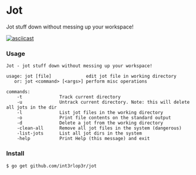 # Jot
Jot stuff down without messing up your workspace!

[![asciicast](https://asciinema.org/a/bqlsbmokx5zdc0ti4y901krde.png)](https://asciinema.org/a/bqlsbmokx5zdc0ti4y901krde)

### Usage

    Jot - jot stuff down without messing up your workspace!
    
    usage: jot [file]             edit jot file in working directory
       or: jot <command> [<args>] perform misc operations
    
    commands:
        -t              Track current directory
        -u              Untrack current directory. Note: this will delete all jots in the dir
        -l              List jot files in the working directory
        -o              Print file contents on the standard output
        -d              Delete a jot from the working directory
        -clean-all      Remove all jot files in the system (dangerous)
        -list-jots      List all jot dirs in the system
        -help           Print Help (this message) and exit

### Install

    $ go get github.com/int3rlop3r/jot


